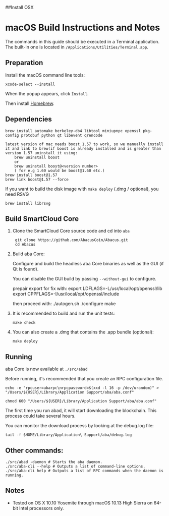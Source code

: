 ##Install OSX

macOS Build Instructions and Notes
====================================
The commands in this guide should be executed in a Terminal application.
The built-in one is located in `/Applications/Utilities/Terminal.app`.

Preparation
-----------
Install the macOS command line tools:

`xcode-select --install`

When the popup appears, click `Install`.

Then install [Homebrew](https://brew.sh).

Dependencies
----------------------

    brew install automake berkeley-db4 libtool miniupnpc openssl pkg-config protobuf python qt libevent qrencode
	
	latest version of mac needs boost 1.57 to work, so we manually install it and link to brew(if boost is already installed and is greater than version 1.57 uninstall it using: 
		brew uninstall boost
		or
		brew uninstall boost@<version number>
		( for e.g 1.60 would be boost@1.60 etc.)
	brew install boost@1.57
	brew link boost@1.57 --force
	
If you want to build the disk image with `make deploy` (.dmg / optional), you need RSVG

    brew install librsvg

Build SmartCloud Core
------------------------

1. Clone the SmartCloud Core source code and cd into `aba`

        git clone https://github.com/AbacusCoin/Abacus.git
        cd Abacus

2.  Build aba Core:

    Configure and build the headless aba Core binaries as well as the GUI (if Qt is found).

    You can disable the GUI build by passing `--without-gui` to configure.

	prepair export for fix with:
		export LDFLAGS=-L/usr/local/opt/openssl/lib
		export CPPFLAGS=-I/usr/local/opt/openssl/include
	
	then proceed with:
        ./autogen.sh
        ./configure
        make

3.  It is recommended to build and run the unit tests:

        make check

4.  You can also create a .dmg that contains the .app bundle (optional):

        make deploy

Running
-------

aba Core is now available at `./src/abad`

Before running, it's recommended that you create an RPC configuration file.

    echo -e "rpcuser=abarpc\nrpcpassword=$(xxd -l 16 -p /dev/urandom)" > "/Users/${USER}/Library/Application Support/aba/aba.conf"

    chmod 600 "/Users/${USER}/Library/Application Support/aba/aba.conf"

The first time you run abad, it will start downloading the blockchain. This process could take several hours.

You can monitor the download process by looking at the debug.log file:

    tail -f $HOME/Library/Application\ Support/aba/debug.log

Other commands:
-------

    ./src/abad -daemon # Starts the aba daemon.
    ./src/aba-cli --help # Outputs a list of command-line options.
    ./src/aba-cli help # Outputs a list of RPC commands when the daemon is running.

Notes
-----

* Tested on OS X 10.10 Yosemite through macOS 10.13 High Sierra on 64-bit Intel processors only.

